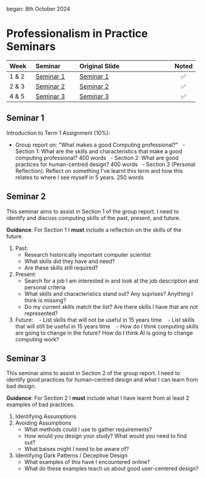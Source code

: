 began: 8th October 2024

# Professionalism in Practice Seminars

| Week   | Seminar         | Original Slide                               | Noted |
| ------ | --------------- | -------------------------------------------- | :----------: |
| 1 & 2  | [Seminar 1](#seminar-1) | [Seminar 1](seminarMaterials/a.Seminar1.pdf) | ✅        |
| 2 & 3  | [Seminar 2](#seminar-2) | [Seminar 2](seminarMaterials/b.Seminar2.pdf) | ✅        |
| 4 & 5  | [Seminar 3](#seminar-3) | [Seminar 3](seminarMaterials/c.Seminar3.pdf) | ✅        |

## Seminar 1

Introduction to Term 1 Assignment (10%):

- Group report on: "What makes a good Computing professional?"
    - Section 1: What are the skills and characteristics that make a good computing professional? 400 words
    - Section 2: What are good practices for human-centred design? 400 words
    - Section 3 (Personal Reflection): Reflect on something I've learnt this term and how this relates to where I see myself in 5 years. 250 words

## Seminar 2

This seminar aims to assist in Section 1 of the group report. I need to identify and discuss computing skills of the past, present, and future.

**Guidance**: For Section 1 I **must** include a reflection on the skills of the future.

1. Past:
   - Research historically important computer scientist
   - What skills did they have and need?
   - Are these skills still required?
2. Present:
   - Search for a job I am interested in and look at the job description and personal criteria
   - What skills and characteristics stand out? Any suprises? Anything I think is missing?
   - Do my current skills match the list? Are there skills I have that are not represented?
3. Future:
      - List skills that will not be useful in 15 years time
      - List skills that will still be useful in 15 years time
      - How do I think computing skills are going to change in the future? How do I think AI is going to change computing work?

## Seminar 3

This seminar aims to assist in Section 2 of the group report. I need to identify good practices for human-centred design and what I can learn from bad design.

**Guidance**: For Section 2 I **must** include what I have learnt from at least 2 examples of bad practices.

1. Identifying Assumptions
2. Avoiding Assumptions
   - What methods could I use to gather requirements?
   - How would you design your study? What would you need to find out?
   - What baises might I need to be aware of?
3. Identifying Dark Patterns / Deceptive Design
   - What examples of this have I encountered online?
   - What do these examples teach us about good user-centered design?
